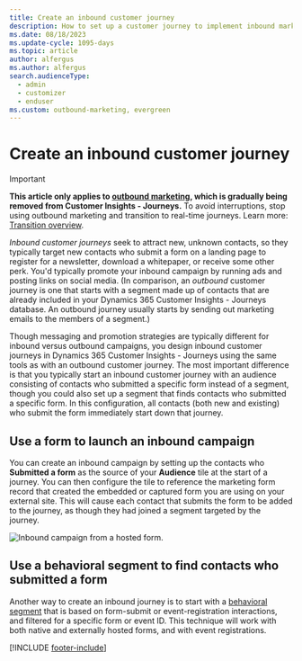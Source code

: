 ```yaml
---
title: Create an inbound customer journey
description: How to set up a customer journey to implement inbound marketing that attracts new contacts to register with your organization in Dynamics 365 Customer Insights - Journeys.
ms.date: 08/18/2023
ms.update-cycle: 1095-days
ms.topic: article
author: alfergus
ms.author: alfergus
search.audienceType: 
  - admin
  - customizer
  - enduser
ms.custom: outbound-marketing, evergreen
---
```


# Create an inbound customer journey

> [!IMPORTANT]
> **This article only applies to [outbound marketing](user-guide.md), which is gradually being removed from Customer Insights - Journeys.** To avoid interruptions, stop using outbound marketing and transition to real-time journeys. Learn more: [Transition overview](transition-overview.md).

*Inbound customer journeys* seek to attract new, unknown contacts, so they typically target new contacts who submit a form on a landing page to register for a newsletter, download a whitepaper, or receive some other perk. You'd typically promote your inbound campaign by running ads and posting links on social media. (In comparison, an *outbound* customer journey is one that starts with a segment made up of contacts that are already included in your Dynamics 365 Customer Insights - Journeys database. An outbound journey usually starts by sending out marketing emails to the members of a segment.)

Though messaging and promotion strategies are typically different for inbound versus outbound campaigns, you design inbound customer journeys in Dynamics 365 Customer Insights - Journeys using the same tools as with an outbound customer journey. The most important difference is that you typically start an inbound customer journey with an audience consisting of contacts who submitted a specific form instead of a segment, though you could also set up a segment that finds contacts who submitted a specific form. In this configuration, all contacts (both new and existing) who submit the form immediately start down that journey.

## Use a form to launch an inbound campaign

You can create an inbound campaign by setting up the contacts who **Submitted a form** as the source of your **Audience** tile at the start of a journey. You can then configure the tile to reference the marketing form record that created the embedded or captured form you are using on your external site. This will cause each contact that submits the form to be added to the journey, as though they had joined a segment targeted by the journey.

![Inbound campaign from a hosted form.](media/create-inbound-select-audience.png "Inbound campaign from a hosted form")

## Use a behavioral segment to find contacts who submitted a form

Another way to create an inbound journey is to start with a [behavioral segment](segments-interaction.md) that is based on form-submit or event-registration interactions, and filtered for a specific form or event ID. This technique will work with both native and externally hosted forms, and with event registrations.

[!INCLUDE [footer-include](./includes/footer-banner.md)]
